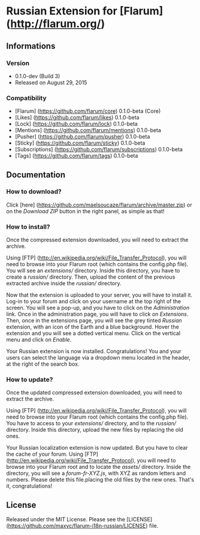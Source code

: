 # Russian Extension for [Flarum] (http://flarum.org/) 

## Informations

### Version

- 0.1.0-dev (Build 3)
- Released on August 29, 2015

### Compatibility

- [Flarum] (https://github.com/flarum/core) 0.1.0-beta (Core)
- [Likes] (https://github.com/flarum/likes) 0.1.0-beta
- [Lock] (https://github.com/flarum/lock) 0.1.0-beta
- [Mentions] (https://github.com/flarum/mentions) 0.1.0-beta
- [Pusher] (https://github.com/flarum/pusher) 0.1.0-beta
- [Sticky] (https://github.com/flarum/sticky) 0.1.0-beta
- [Subscriptions] (https://github.com/flarum/subscriptions) 0.1.0-beta
- [Tags] (https://github.com/flarum/tags) 0.1.0-beta

## Documentation

### How to download?

Click [here] (https://github.com/maelsoucaze/flarum/archive/master.zip) or on the *Download ZIP* button in the right panel, as simple as that!

### How to install?

Once the compressed extension downloaded, you will need to extract the archive.


Using [FTP] (http://en.wikipedia.org/wiki/File_Transfer_Protocol), you will need to browse into your Flarum root (which contains the config.php file). You will see an *extensions/* directory. Inside this directory, you have to create a *russian/* directory. Then, upload the content of the previous extracted archive inside the *russian/* directory.


Now that the extension is uploaded to your server, you will have to install it. Log-in to your forum and click on your username at the top right of the screen. You will see a pop-up, and you have to click on the *Administration* link. Once in the administration page, you will have to click on *Extensions*. Then, once in the extensions page, you will see the grey tinted *Russian* extension, with an icon of the Earth and a blue background. Hover the extension and you will see a dotted vertical menu. Click on the vertical menu and click on *Enable*.

Your Russian extension is now installed. Congratulations! You and your users can select the language via a dropdown menu located in the header, at the right of the search box.

### How to update?

Once the updated compressed extension downloaded, you will need to extract the archive.

Using [FTP] (http://en.wikipedia.org/wiki/File_Transfer_Protocol), you will need to browse into your Flarum root (which contains the config.php file). You have to access to your *extensions/* directory, and to the *russian/* directory. Inside this directory, upload the new files by replacing the old ones.


Your Russian localization extension is now updated. But you have to clear the cache of your forum. Using [FTP] (http://en.wikipedia.org/wiki/File_Transfer_Protocol), you will need to browse into your Flarum root and to locate the *assets/* directory. Inside the directory, you will see a *forum-fr-XYZ.js*, with XYZ as random letters and numbers. Please delete this file.placing the old files by the new ones. That's it, congratulations!


## License

Released under the MIT License. Please see the [LICENSE] (https://github.com/maxyc/flarum-i18n-russian/LICENSE) file.
